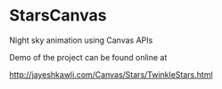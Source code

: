 StarsCanvas
===========

Night sky animation using Canvas APIs

Demo of the project can be found online at 

http://jayeshkawli.com/Canvas/Stars/TwinkleStars.html
